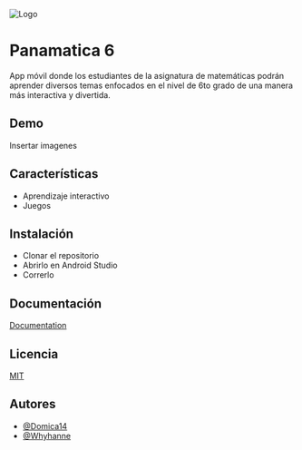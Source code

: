 
![Logo](https://dev-to-uploads.s3.amazonaws.com/uploads/articles/th5xamgrr6se0x5ro4g6.png)


# Panamatica 6

App móvil donde los estudiantes de la asignatura de matemáticas podrán aprender diversos temas enfocados en el nivel de 6to grado de una manera más interactiva y divertida.



## Demo

Insertar imagenes


## Características

- Aprendizaje interactivo
- Juegos



## Instalación

- Clonar el repositorio
- Abrirlo en Android Studio
- Correrlo



    
## Documentación

[Documentation](https://linktodocumentation)


## Licencia

[MIT](https://choosealicense.com/licenses/mit/)


## Autores

- [@Domica14](https://github.com/domica14)
- [@Whyhanne](https://github.com/Wyhanne)

